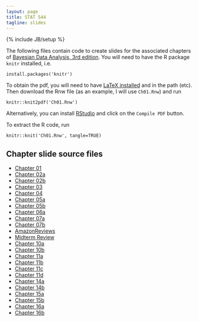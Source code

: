 ```yaml
---
layout: page
title: STAT 544
tagline: slides
---
```

{% include JB/setup %}

The following files contain code to create slides for the associated chapters of [Bayesian Data Analysis, 3rd edition](../textbook.html). You will need to have the R package `knitr` installed, i.e. 

    install.packages('knitr')

To obtain the pdf, you will need to have [LaTeX installed](http://en.wikibooks.org/wiki/LaTeX/Installation) and in the path (etc). Then download the Rnw file (as an example, I will use `Ch01.Rnw`) and run

    knitr::knit2pdf('Ch01.Rnw')

Alternatively, you can install [RStudio](http://www.rstudio.com/) and click on the `Compile PDF` button.

To extract the R code, run 

    knitr::knit('Ch01.Rnw', tangle=TRUE)

## Chapter slide source files

- [Chapter 01](Ch01/Ch01.Rnw)
- [Chapter 02a](Ch02/Ch02a.Rnw)
- [Chapter 02b](Ch02/Ch02b.Rnw)
- [Chapter 03](Ch03/Ch03.Rnw)
- [Chapter 04](Ch04/Ch04.Rnw)
- [Chapter 05a](Ch05/Ch05a.Rnw)
- [Chapter 05b](Ch05/Ch05b.Rnw)
- [Chapter 06a](Ch06/Ch06a.Rnw)
- [Chapter 07a](Ch07/Ch07a.Rnw)
- [Chapter 07b](Ch07/Ch07b.Rnw)
- [AmazonReviews](AmazonReviews/AmazonReviews.Rnw)
- [Midterm Review](MidtermReview/midterm_review.Rnw)
- [Chapter 10a](Ch10/Ch10a.Rnw)
- [Chapter 10b](Ch10/Ch10b.Rnw)
- [Chapter 11a](Ch11/Ch11a.Rnw)
- [Chapter 11b](Ch11/Ch11b.Rnw)
- [Chapter 11c](Ch11/Ch11c.Rnw)
- [Chapter 11d](Ch11/Ch11d.Rnw)
- [Chapter 14a](Ch14/Ch14a.Rnw)
- [Chapter 14b](Ch14/Ch14b.Rnw)
- [Chapter 15a](Ch15/Ch15a.Rnw)
- [Chapter 15b](Ch15/Ch15b.Rnw)
- [Chapter 16a](Ch16/Ch16a.Rnw)
- [Chapter 16b](Ch16/Ch16b.Rnw)

